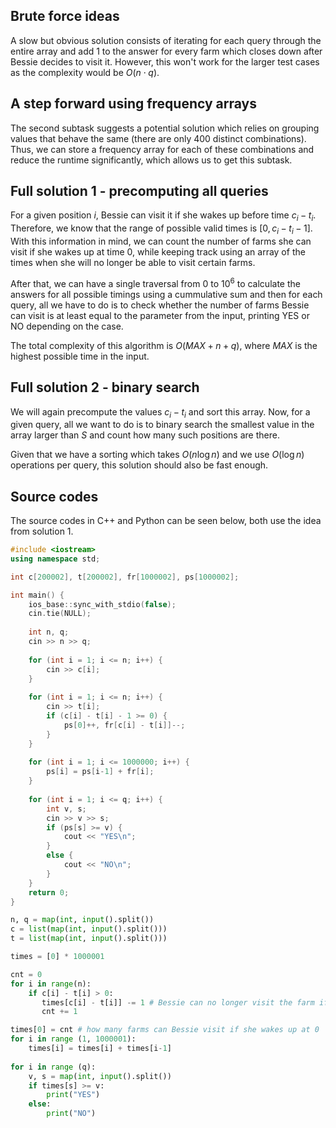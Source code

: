 ## Brute force ideas

A slow but obvious solution consists of iterating for each query through the entire array and add 1 to the answer for every farm which closes down after Bessie decides to visit it. However, this won't work for the larger test cases as the complexity would be $O(n \cdot q)$.

## A step forward using frequency arrays

The second subtask suggests a potential solution which relies on grouping values that behave the same (there are only $400$ distinct combinations). Thus, we can store a frequency array for each of these combinations and reduce the runtime significantly, which allows us to get this subtask.

## Full solution 1 - precomputing all queries

For a given position $i$, Bessie can visit it if she wakes up before time $c_i - t_i$. Therefore, we know that the range of possible valid times is $[0, c_i - t_i - 1]$. With this information in mind, we can count the number of farms she can visit if she wakes up at time 0, while keeping track using an array of the times when she will no longer be able to visit certain farms.

After that, we can have a single traversal from 0 to $10^6$ to calculate the answers for all possible timings using a cummulative sum and then for each query, all we have to do is to check whether the number of farms Bessie can visit is at least equal to the parameter from the input, printing YES or NO depending on the case.

The total complexity of this algorithm is $O(MAX + n + q)$, where $MAX$ is the highest possible time in the input.

## Full solution 2 - binary search

We will again precompute the values $c_i - t_i$ and sort this array. Now, for a given query, all we want to do is to binary search the smallest value in the array larger than $S$ and count how many such positions are there.

Given that we have a sorting which takes $O(n \log n)$ and we use $O(\log n)$ operations per query, this solution should also be fast enough.

## Source codes

The source codes in C++ and Python can be seen below, both use the idea from solution 1.

```cpp
#include <iostream>
using namespace std;

int c[200002], t[200002], fr[1000002], ps[1000002];

int main() {
    ios_base::sync_with_stdio(false);
    cin.tie(NULL);
    
    int n, q;
    cin >> n >> q;
    
    for (int i = 1; i <= n; i++) {
        cin >> c[i];
    }
    
    for (int i = 1; i <= n; i++) {
        cin >> t[i];
        if (c[i] - t[i] - 1 >= 0) {
            ps[0]++, fr[c[i] - t[i]]--;
        }
    }
    
    for (int i = 1; i <= 1000000; i++) {
        ps[i] = ps[i-1] + fr[i];
    }
    
    for (int i = 1; i <= q; i++) {
        int v, s;
        cin >> v >> s;
        if (ps[s] >= v) {
            cout << "YES\n";
        }
        else {
            cout << "NO\n";
        }
    }
    return 0;
}
```

```py
n, q = map(int, input().split())
c = list(map(int, input().split()))
t = list(map(int, input().split()))

times = [0] * 1000001

cnt = 0
for i in range(n):
    if c[i] - t[i] > 0:
       times[c[i] - t[i]] -= 1 # Bessie can no longer visit the farm if she wakes up too late
       cnt += 1

times[0] = cnt # how many farms can Bessie visit if she wakes up at 0
for i in range (1, 1000001):
    times[i] = times[i] + times[i-1]
  
for i in range (q):
    v, s = map(int, input().split())
    if times[s] >= v:
        print("YES")
    else:
        print("NO")
```
